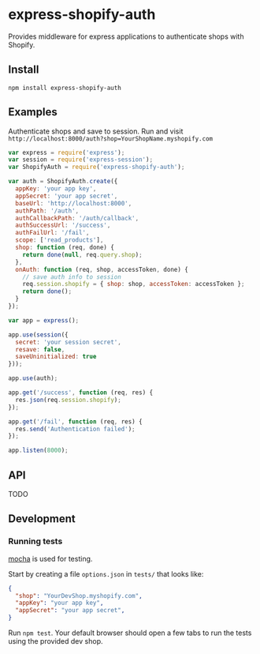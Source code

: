 # express-shopify-auth

Provides middleware for express applications to authenticate shops with Shopify.

## Install

```
npm install express-shopify-auth
```

## Examples

Authenticate shops and save to session.
Run and visit `http://localhost:8000/auth?shop=YourShopName.myshopify.com`

```js
var express = require('express');
var session = require('express-session');
var ShopifyAuth = require('express-shopify-auth');

var auth = ShopifyAuth.create({
  appKey: 'your app key',
  appSecret: 'your app secret',
  baseUrl: 'http://localhost:8000',
  authPath: '/auth',
  authCallbackPath: '/auth/callback',
  authSuccessUrl: '/success',
  authFailUrl: '/fail',
  scope: ['read_products'],
  shop: function (req, done) {
    return done(null, req.query.shop);
  },
  onAuth: function (req, shop, accessToken, done) {
    // save auth info to session
    req.session.shopify = { shop: shop, accessToken: accessToken };
    return done();
  }
});

var app = express();

app.use(session({
  secret: 'your session secret',
  resave: false,
  saveUninitialized: true
}));

app.use(auth);

app.get('/success', function (req, res) {
  res.json(req.session.shopify);
});

app.get('/fail', function (req, res) {
  res.send('Authentication failed');
});

app.listen(8000);
```

## API

TODO

## Development

### Running tests

[mocha](https://mochajs.org/) is used for testing.

Start by creating a file `options.json` in `tests/` that looks like:

```json
{
  "shop": "YourDevShop.myshopify.com",
  "appKey": "your app key",
  "appSecret": "your app secret",
}
```

Run `npm test`. Your default browser should open a few tabs to run the tests using the provided dev shop.
